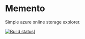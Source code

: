 # Memento
Simple azure online storage explorer. 

[![Build status](https://ocpte.visualstudio.com/_apis/public/build/definitions/758c51ee-9425-40cb-8e49-c9205c103bca/1/badge}?branch=master)](https://ocpte.visualstudio.com/memento/_build/latest?definitionId={definitionId}&branch=master)]

